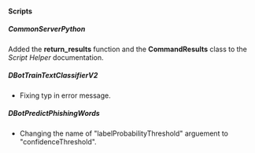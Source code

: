 
#### Scripts
##### CommonServerPython
Added the **return_results** function and the **CommandResults** class to the *Script Helper* documentation.
##### DBotTrainTextClassifierV2
- Fixing typ in error message.
##### DBotPredictPhishingWords
- Changing the name of "labelProbabilityThreshold" arguement to "confidenceThreshold".
